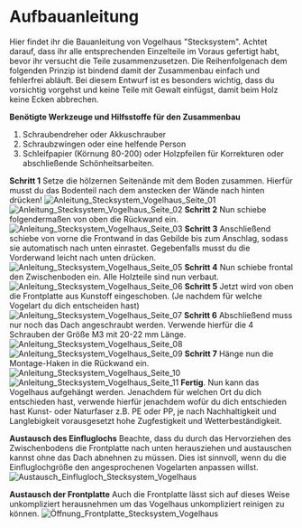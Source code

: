 # Aufbauanleitung

Hier findet ihr die Bauanleitung von Vogelhaus "Stecksystem". Achtet darauf, dass ihr alle entsprechenden Einzelteile im Voraus gefertigt habt, bevor ihr versucht die Teile zusammenzusetzen. Die Reihenfolgenach dem folgenden Prinzip ist bindend damit der Zusammenbau einfach und fehlerfrei abläuft. Bei diesem Entwurf ist es besonders wichtig, dass du vorsichtig vorgehst und keine Teile mit Gewalt einfügst, damit beim Holz keine Ecken abbrechen. 

__Benötigte Werkzeuge und Hilfsstoffe für den Zusammenbau__

1. Schraubendreher oder Akkuschrauber
2. Schraubzwingen oder eine helfende Person
3. Schleifpapier (Körnung 80-200) oder Holzpfeilen für Korrekturen oder abschließende Schönheitsarbeiten.

__Schritt 1__ Setze die hölzernen Seitenände mit dem Boden zusammen. Hierfür musst du das Bodenteil nach dem anstecken der Wände nach hinten drücken!
![Anleitung_Stecksystem_Vogelhaus_Seite_01](https://github.com/user-attachments/assets/95d1b437-159e-4c52-97f8-68c0fef3b007)
![Anleitung_Stecksystem_Vogelhaus_Seite_02](https://github.com/user-attachments/assets/92736873-3b60-4fec-a040-3055359be043)
__Schritt 2__ Nun schiebe folgendermaßen von oben die Rückwand ein. 
![Anleitung_Stecksystem_Vogelhaus_Seite_03](https://github.com/user-attachments/assets/b3210180-c945-4633-b785-908338f672ff)
__Schritt 3__ Anschließend schiebe von vorne die Frontwand in das Gebilde bis zum Anschlag, sodass sie automatisch nach unten einrastet. Gegebenfalls musst du die Vorderwand leicht nach unten drücken.
![Anleitung_Stecksystem_Vogelhaus_Seite_05](https://github.com/user-attachments/assets/0483cb7f-49da-4567-9a65-32327133340a)
__Schritt 4__ Nun schiebe frontal den Zwischenboden ein. Alle Holzteile sind nun verbaut. 
![Anleitung_Stecksystem_Vogelhaus_Seite_06](https://github.com/user-attachments/assets/48cb22c7-ecf6-4f34-ba7c-2a33c61352f0)
__Schritt 5__ Jetzt wird von oben die Frontplatte aus Kunstoff eingeschoben. (Je nachdem für welche Vogelart du dich entscheiden hast)
![Anleitung_Stecksystem_Vogelhaus_Seite_07](https://github.com/user-attachments/assets/5cae4a50-8c95-4e8d-97c7-6540df6de4a2)
__Schritt 6__ Abschließend muss nur noch das Dach angeschraubt werden. Verwende hierfür die 4 Schrauben der Größe M3 mit 20-22 mm Länge. 
![Anleitung_Stecksystem_Vogelhaus_Seite_08](https://github.com/user-attachments/assets/1c2ed824-7b11-4f15-b632-11b5b945cea8)
![Anleitung_Stecksystem_Vogelhaus_Seite_09](https://github.com/user-attachments/assets/0e99a082-c997-4576-86cc-a48096b57a43)
__Schritt 7__ Hänge nun die Montage-Haken in die Rückwand ein. 
![Anleitung_Stecksystem_Vogelhaus_Seite_10](https://github.com/user-attachments/assets/34474efe-856e-492a-a211-aff596877754)
![Anleitung_Stecksystem_Vogelhaus_Seite_11](https://github.com/user-attachments/assets/302d4b72-c820-4eec-b4e2-c06cacdc0ffb)
__Fertig__. Nun kann das Vogelhaus aufgehängt werden. Jenachdem für welchen Ort du dich entschieden hast, verwende hierfür jenachdem wofür du dich entschieden hast Kunst- oder
Naturfaser z.B. PE oder PP, je nach Nachhaltigkeit und Langlebigkeit vorausgesetzt hohe Zugfestigkeit und Wetterbeständigkeit. 

__Austausch des Einfluglochs__
Beachte, dass du durch das Hervorziehen des Zwischenbodens die Frontplatte nach unten herausziehen und austauschen kannst ohne das Dach abnehnen zu müssen. Dies ist sinnvoll, wenn du die Einfluglochgröße den angesprochenen Vogelarten anpassen willst.  
![Austausch_Einflugloch_Stecksystem_Vogelhaus](https://github.com/user-attachments/assets/1e52f86b-e560-4580-a623-feb1731c7c45)

__Austausch der Frontplatte__
Auch die Frontplatte lässt sich auf dieses Weise unkompliziert herausnehmen um das Vogelhaus unkompliziert reinigen zu können. 
![Öffnung_Frontplatte_Stecksystem_Vogelhaus](https://github.com/user-attachments/assets/18fa5916-5e5b-4453-b2f5-92bb6773c9a3)

